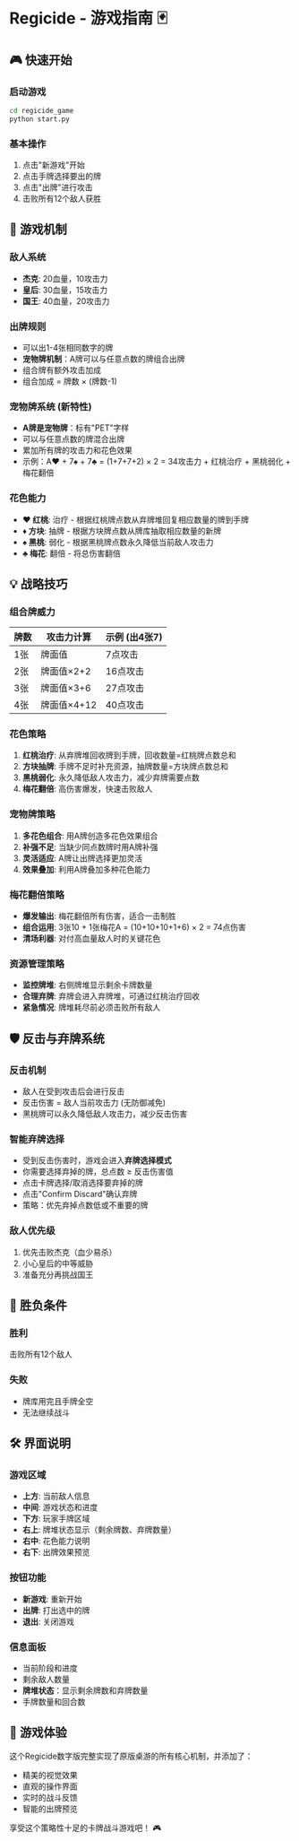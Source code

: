 # Regicide - 游戏指南 🃏

## 🎮 快速开始

### 启动游戏
```bash
cd regicide_game
python start.py
```

### 基本操作
1. 点击"新游戏"开始
2. 点击手牌选择要出的牌
3. 点击"出牌"进行攻击
4. 击败所有12个敌人获胜

## 🎯 游戏机制

### 敌人系统
- **杰克**: 20血量，10攻击力
- **皇后**: 30血量，15攻击力  
- **国王**: 40血量，20攻击力

### 出牌规则
- 可以出1-4张相同数字的牌
- **宠物牌机制**：A牌可以与任意点数的牌组合出牌
- 组合牌有额外攻击加成
- 组合加成 = 牌数 × (牌数-1)

### 宠物牌系统 (新特性)
- **A牌是宠物牌**：标有"PET"字样
- 可以与任意点数的牌混合出牌
- 累加所有牌的攻击力和花色效果
- 示例：A♥ + 7♠ + 7♣ = (1+7+7+2) × 2 = 34攻击力 + 红桃治疗 + 黑桃弱化 + 梅花翻倍

### 花色能力
- **♥️ 红桃**: 治疗 - 根据红桃牌点数从弃牌堆回复相应数量的牌到手牌
- **♦️ 方块**: 抽牌 - 根据方块牌点数从牌库抽取相应数量的新牌
- **♠️ 黑桃**: 弱化 - 根据黑桃牌点数永久降低当前敌人攻击力
- **♣️ 梅花**: 翻倍 - 将总伤害翻倍

## 💡 战略技巧

### 组合牌威力
| 牌数 | 攻击力计算 | 示例 (出4张7) |
|------|------------|---------------|
| 1张  | 牌面值     | 7点攻击       |
| 2张  | 牌面值×2+2 | 16点攻击      |
| 3张  | 牌面值×3+6 | 27点攻击      |
| 4张  | 牌面值×4+12| 40点攻击      |

### 花色策略
1. **红桃治疗**: 从弃牌堆回收牌到手牌，回收数量=红桃牌点数总和
2. **方块抽牌**: 手牌不足时补充资源，抽牌数量=方块牌点数总和
3. **黑桃弱化**: 永久降低敌人攻击力，减少弃牌需要点数
4. **梅花翻倍**: 高伤害爆发，快速击败敌人

### 宠物牌策略
1. **多花色组合**: 用A牌创造多花色效果组合
2. **补强不足**: 当缺少同点数牌时用A牌补强
3. **灵活适应**: A牌让出牌选择更加灵活
4. **效果叠加**: 利用A牌叠加多种花色能力

### 梅花翻倍策略
- **爆发输出**: 梅花翻倍所有伤害，适合一击制胜
- **组合运用**: 3张10 + 1张梅花A = (10+10+10+1+6) × 2 = 74点伤害
- **清场利器**: 对付高血量敌人时的关键花色

### 资源管理策略
- **监控牌堆**: 右侧牌堆显示剩余卡牌数量
- **合理弃牌**: 弃牌会进入弃牌堆，可通过红桃治疗回收
- **紧急情况**: 牌堆耗尽前必须击败所有敌人

## 🛡️ 反击与弃牌系统

### 反击机制
- 敌人在受到攻击后会进行反击
- 反击伤害 = 敌人当前攻击力 (无防御减免)
- 黑桃牌可以永久降低敌人攻击力，减少反击伤害

### 智能弃牌选择
- 受到反击伤害时，游戏会进入**弃牌选择模式**
- 你需要选择弃掉的牌，总点数 ≥ 反击伤害值
- 点击卡牌选择/取消选择要弃掉的牌
- 点击"Confirm Discard"确认弃牌
- 策略：优先弃掉点数低或不重要的牌

### 敌人优先级
1. 优先击败杰克（血少易杀）
2. 小心皇后的中等威胁
3. 准备充分再挑战国王

## 🎲 胜负条件

### 胜利
击败所有12个敌人

### 失败
- 牌库用完且手牌全空
- 无法继续战斗

## 🛠️ 界面说明

### 游戏区域
- **上方**: 当前敌人信息  
- **中间**: 游戏状态和进度
- **下方**: 玩家手牌区域
- **右上**: 牌堆状态显示（剩余牌数、弃牌数量）
- **右中**: 花色能力说明
- **右下**: 出牌效果预览

### 按钮功能
- **新游戏**: 重新开始
- **出牌**: 打出选中的牌
- **退出**: 关闭游戏

### 信息面板
- 当前阶段和进度
- 剩余敌人数量
- **牌堆状态**：显示剩余牌数和弃牌数量
- 手牌数量和回合数

## 🎊 游戏体验

这个Regicide数字版完整实现了原版桌游的所有核心机制，并添加了：

- 精美的视觉效果
- 直观的操作界面
- 实时的战斗反馈
- 智能的出牌预览

享受这个策略性十足的卡牌战斗游戏吧！ 🎮